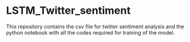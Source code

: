 # LSTM_Twitter_sentiment
This repository contains the csv file for twitter sentiment analysis and the python notebook with all the codes required for training of the model. 
